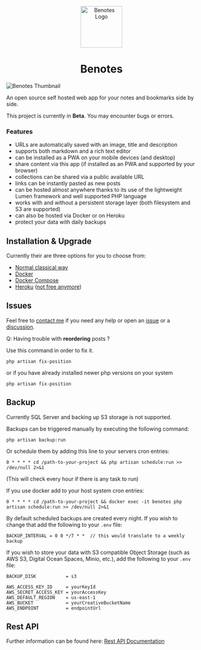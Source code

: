<p align="center">
    <img width="110" alt="Benotes Logo"
        src="https://raw.githubusercontent.com/fr0tt/benotes/master/public/logo_144x144.png"/>
</p>

<h1 align="center">Benotes</h1>

<img src="https://user-images.githubusercontent.com/33751346/177018302-61f0e613-c7ff-40ff-b260-771f78489233.jpg"
    alt="Benotes Thumbnail">

An open source self hosted web app for your notes and bookmarks side by side.

This project is currently in **Beta**. You may encounter bugs or errors.

### Features

-   URLs are automatically saved with an image, title and description
-   supports both markdown and a rich text editor
-   can be installed as a PWA on your mobile devices (and desktop)
-   share content via this app (if installed as an PWA and supported by your browser)
-   collections can be shared via a public available URL
-   links can be instantly pasted as new posts
-   can be hosted almost anywhere thanks to its use of the lightweight Lumen framework and well supported PHP language
-   works with and without a persistent storage layer (both filesystem and S3 are supported)
-   can also be hosted via Docker or on Heroku
-   protect your data with daily backups

## Installation & Upgrade

Currently their are three options for you to choose from:

-   [Normal classical way](https://benotes.org/docs/installation/classic)
-   [Docker](https://benotes.org/docs/installation/docker)
-   [Docker Compose](https://benotes.org/docs/installation/docker-compose)
-   [Heroku](https://benotes.org/docs/installation/heroku) ([not free anymore](https://blog.heroku.com/next-chapter))

## Issues

Feel free to [contact me](https://twitter.com/_fr0tt) if you need any help or open an [issue](https://github.com/fr0tt/benotes/issues) or a [discussion](https://github.com/fr0tt/benotes/discussions).

Q: Having trouble with **reordering** posts ?

Use this command in order to fix it.

```
php artisan fix-position
```

or if you have already installed newer php versions on your system

```
php artisan fix-position
```

## Backup

Currently SQL Server and backing up S3 storage is not supported.

Backups can be triggered manually by executing the following command:

```
php artisan backup:run
```

Or schedule them by adding this line to your servers cron entries:

```
0 * * * * cd /path-to-your-project && php artisan schedule:run >> /dev/null 2>&1
```

(This will check every hour if there is any task to run)

If you use docker add to your host system cron entries:

```
0 * * * * cd /path-to-your-project && docker exec -it benotes php artisan schedule:run >> /dev/null 2>&1
```

By default scheduled backups are created every night. If you wish to change that
add the following to your `.env` file:

```
BACKUP_INTERVAL = 0 0 */7 * *  // this would translate to a weekly backup
```

If you wish to store your data with S3 compatible Object Storage
(such as AWS S3, Digital Ocean Spaces, Minio, etc.), add the following to your `.env` file:

```
BACKUP_DISK           = s3

AWS_ACCESS_KEY_ID     = yourKeyId
AWS_SECRET_ACCESS_KEY = yourAccessKey
AWS_DEFAULT_REGION    = us-east-1
AWS_BUCKET            = yourCreativeBucketName
AWS_ENDPOINT          = endpointUrl
```

## Rest API

Further information can be found here: [Rest API Documentation](api.md)
